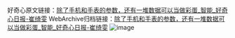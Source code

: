 好奇心原文链接：[除了手机和手表的参数，还有一堆数据可以当做彩蛋_智能_好奇心日报-崔绮雯](https://www.qdaily.com/articles/2278.html)
WebArchive归档链接：[除了手机和手表的参数，还有一堆数据可以当做彩蛋_智能_好奇心日报-崔绮雯](http://web.archive.org/web/20190623150958/https://www.qdaily.com/articles/2278.html)
![image](http://ww3.sinaimg.cn/large/007d5XDply1g3v66vzqm2j30u03fbhdt)